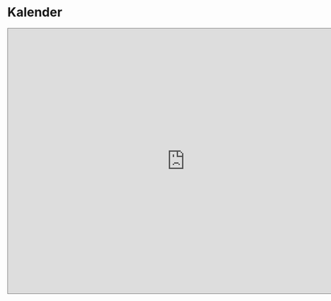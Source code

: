 # Kalender

<iframe src="https://calendar.google.com/calendar/embed?height=600&wkst=2&bgcolor=%23ffffff&ctz=Europe%2FCopenhagen&showTz=0&mode=WEEK&src=dHVlQHJvb2Z0b3B0ZW50LmRr&color=%23039BE5" style="border:solid 1px #777" width="800" height="600" frameborder="0" scrolling="no"></iframe>


